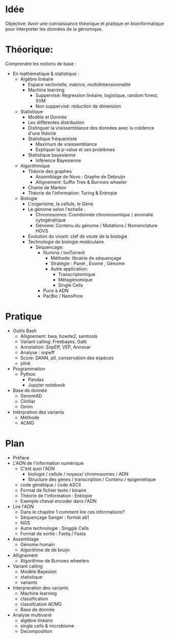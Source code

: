 

# Idée 

Objective: 
Avoir une connaissance théorique et pratique en bioinformatique 
pour interpreter les données de la génomique.


# Théorique:
Comprendre les notions de base : 
- En mathématique & statistique : 
    + Algèbre linéaire
        * Espace vectorielle, matrice, multidimensionnalité
        * Machine learning
            - Suppervisé: Regression linéaire, logistique, random forest, SVM 
            - Non suppervisé: reduction de dimension 
    + Statistique
        * Modèle et Donnée
        * Les différentes distribution
        * Distinguer la vraissemblance des données avec la crédence d'une théorie
        * Statistique fréquentiste 
            - Maximum de vraissemblance 
            - Expliquer la p-value et ses problèmes
        * Statistique bayesienne
            - Inférence Bayesienne
    + Algorithmique 
        * Théorie des graphes
            - Assemblage de Novo : Graphe de Debruijn
            - Allignement: Suffix Tree & Burrows wheeler 
        * Chaine de Markov 
        * Théorie de l'information: Turing & Entropie 
    + Biologie
        * L'organisme, la cellule, le Gène 
        * Le génome selon l'echelle : 
            - Chromosomes: Coordonnée chromosomique / anomalie cytogénétique 
            - Génome: Contenu du génome / Mutations / Nomenclature HGVS 
        * Evolution du vivant: clef de voute de la biologie 
        * Technologie de biologie moléculaire
            - Séquencage:
                + Illumina / IonTorrent
                    * Méthode: librairie de séquençage
                    * Stratégie : Panel , Exome , Génome 
                    * Autre application:
                        - Transcriptomique
                        - Métagénomique
                        - Single Cells 
                + Puce à ADN
                + PacBio / NanoPore 
        
# Pratique 
- Outils Bash  
    + Allignement: bwa, bowite2, samtools 
    + Variant calling: Freebayes, Gatk
    + Annotation: SnpEff, VEP, Annovar 
    + Analyse : snpeff 
    + Score: DANN, plI, conservation des espèces 
    + plink
- Programmation 
    + Python 
        * Pandas
        * Jupyter notebook 
- Base de donnée 
    + GenomAD
    + ClinVar
    + Omim
- Intérpration des variants 
    + Méthode 
    + ACMG


# Plan 

- Préface 
- L'ADN de l'information numérique 
    + C'est quoi l'ADN
        * biologie / cellule / noyaux/ chromosomes / ADN 
        * Structure des gènes / transcription / Contenu / epigenietique 
    + code génétique / code ASCII 
    + Format de fichier texte / binaire 
    + Théorie de l'information : Entropie 
    + Exemple cheval encoder dans l'ADN 
- Lire l'ADN
    + Dans le chapitre 1 comment lire ces informations? 
    + Séquençage Sanger : format ab1
    + NGS 
    + Autre technologie : Singgle Cells
    + Format de sortie : Fastq / Fasta 
- Assemblage 
    + Génome humain
    + Algorithme de de bruijn 
- Allignement 
    + Algorithme de Burrows wheelers 
- Variant calling
    + Modèle Bayesien 
    + statistique 
    + variants 
- Interpreration des variants 
    + Machine learning 
    + classification 
    + classifcation ACMG
    + Base de donnée 
- Analyse multivarié 
    + algèbre linéaire 
    + single cells & microbiome
    + Decomposition

